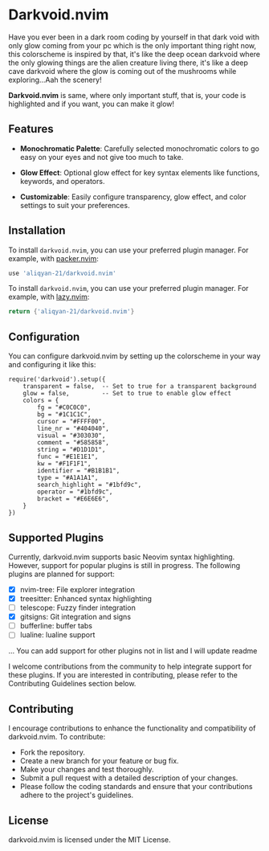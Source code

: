 # Darkvoid.nvim

Have you ever been in a dark room coding by yourself in that dark void with only glow coming from your pc which is the 
only important thing right now, this colorscheme is inspired by that, it's like the deep ocean darkvoid where the only glowing things 
are the alien creature living there, it's like a deep cave darkvoid where the glow is coming 
out of the mushrooms while exploring...Aah the scenery!

**Darkvoid.nvim** is same, where only important stuff, that is, your code is highlighted and if you want, you can make it glow!

## Features

- **Monochromatic Palette**: Carefully selected monochromatic colors to go easy on your eyes and not give too much to take.

- **Glow Effect**: Optional glow effect for key syntax elements like functions, keywords, and operators.

- **Customizable**: Easily configure transparency, glow effect, and color settings to suit your preferences.

## Installation

To install `darkvoid.nvim`, you can use your preferred plugin manager. For example, with [packer.nvim](https://github.com/wbthomason/packer.nvim):

```lua
use 'aliqyan-21/darkvoid.nvim'
```


To install `darkvoid.nvim`, you can use your preferred plugin manager. For example, with [lazy.nvim](https://github.com/folke/lazy.nvim):

```lua
return {'aliqyan-21/darkvoid.nvim'}
```

## Configuration
You can configure darkvoid.nvim by setting up the colorscheme in your way and configuring it like this:

```
require('darkvoid').setup({
    transparent = false,  -- Set to true for a transparent background
    glow = false,         -- Set to true to enable glow effect
    colors = {
        fg = "#C0C0C0",
        bg = "#1C1C1C",
        cursor = "#FFFF00",
        line_nr = "#404040",
        visual = "#303030",
        comment = "#585858",
        string = "#D1D1D1",
        func = "#E1E1E1",
        kw = "#F1F1F1",
        identifier = "#B1B1B1",
        type = "#A1A1A1",
        search_highlight = "#1bfd9c",
        operator = "#1bfd9c",
        bracket = "#E6E6E6",
    }
})
```

## Supported Plugins
Currently, darkvoid.nvim supports basic Neovim syntax highlighting. However, support for popular plugins is still in progress. The following plugins are planned for support:

- [x] nvim-tree: File explorer integration
- [x] treesitter: Enhanced syntax highlighting
- [ ] telescope: Fuzzy finder integration
- [x] gitsigns: Git integration and signs
- [ ] bufferline: buffer tabs
- [ ] lualine: lualine support

... You can add support for other plugins not in list and I will update readme

I welcome contributions from the community to help integrate support for these plugins. If you are interested in contributing, please refer to the Contributing Guidelines section below.

## Contributing

I encourage contributions to enhance the functionality and compatibility of darkvoid.nvim. To contribute:

- Fork the repository.
- Create a new branch for your feature or bug fix.
- Make your changes and test thoroughly.
- Submit a pull request with a detailed description of your changes.
- Please follow the coding standards and ensure that your contributions adhere to the project's guidelines.

## License

darkvoid.nvim is licensed under the MIT License.
